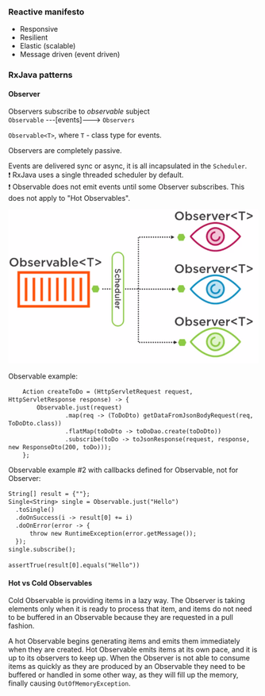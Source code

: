 ### Reactive manifesto
- Responsive
- Resilient
- Elastic (scalable)
- Message driven (event driven)

### RxJava patterns
#### Observer
Observers subscribe to *observable* subject\
`Observable` ---[events]---> `Observers`

`Observable<T>`, where `T` - class type for events.

Observers are completely passive.

Events are delivered sync or async, it is all incapsulated in the `Scheduler`.\
:exclamation: RxJava uses a single threaded scheduler by default.\
:exclamation: Observable does not emit events until some Observer subscribes. This does not apply to "Hot Observables".

![Observable](reactive_files/Observable.png)

Observable example:
```
    Action createToDo = (HttpServletRequest request, HttpServletResponse response) -> {
        Observable.just(request)
                .map(req -> (ToDoDto) getDataFromJsonBodyRequest(req, ToDoDto.class))
                .flatMap(toDoDto -> toDoDao.create(toDoDto))
                .subscribe(toDo -> toJsonResponse(request, response, new ResponseDto(200, toDo)));
    };
```

Observable example #2 with callbacks defined for Observable, not for Observer:
```
String[] result = {""};
Single<String> single = Observable.just("Hello")
  .toSingle()
  .doOnSuccess(i -> result[0] += i)
  .doOnError(error -> {
      throw new RuntimeException(error.getMessage());
  });
single.subscribe();
  
assertTrue(result[0].equals("Hello"))
```
#### Hot vs Cold Observables
Cold Observable is providing items in a lazy way.
The Observer is taking elements only when it is ready to process that item, and items do not need to be buffered in an Observable because they are requested in a pull fashion.

A hot Observable begins generating items and emits them immediately when they are created. 
Hot Observable emits items at its own pace, and it is up to its observers to keep up.
When the Observer is not able to consume items as quickly as they are produced by an Observable they need to be buffered or handled in some other way, as they will fill up the memory, finally causing `OutOfMemoryException`.
